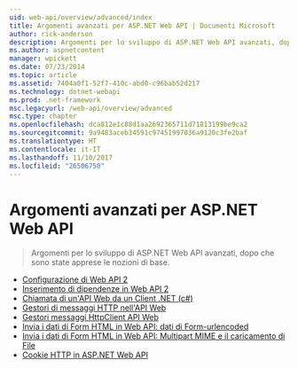```yaml
---
uid: web-api/overview/advanced/index
title: Argomenti avanzati per ASP.NET Web API | Documenti Microsoft
author: rick-anderson
description: Argomenti per lo sviluppo di ASP.NET Web API avanzati, dopo che sono state apprese le nozioni di base.
ms.author: aspnetcontent
manager: wpickett
ms.date: 07/23/2014
ms.topic: article
ms.assetid: 7404a0f1-52f7-410c-abd0-c96bab52d217
ms.technology: dotnet-webapi
ms.prod: .net-framework
msc.legacyurl: /web-api/overview/advanced
msc.type: chapter
ms.openlocfilehash: dca812e1c88d1aa2692365711d71813199be9ca2
ms.sourcegitcommit: 9a9483aceb34591c97451997036a9120c3fe2baf
ms.translationtype: HT
ms.contentlocale: it-IT
ms.lasthandoff: 11/10/2017
ms.locfileid: "26506750"
---
```

<a name="advanced-topics-for-aspnet-web-api"></a>Argomenti avanzati per ASP.NET Web API
====================
> Argomenti per lo sviluppo di ASP.NET Web API avanzati, dopo che sono state apprese le nozioni di base.


- [Configurazione di Web API 2](configuring-aspnet-web-api.md)
- [Inserimento di dipendenze in Web API 2](dependency-injection.md)
- [Chiamata di un'API Web da un Client .NET (c#)](calling-a-web-api-from-a-net-client.md)
- [Gestori di messaggi HTTP nell'API Web](http-message-handlers.md)
- [Gestori messaggi HttpClient API Web](httpclient-message-handlers.md)
- [Invia i dati di Form HTML in Web API: dati di Form-urlencoded](sending-html-form-data-part-1.md)
- [Invia i dati di Form HTML in Web API: Multipart MIME e il caricamento di File](sending-html-form-data-part-2.md)
- [Cookie HTTP in ASP.NET Web API](http-cookies.md)
